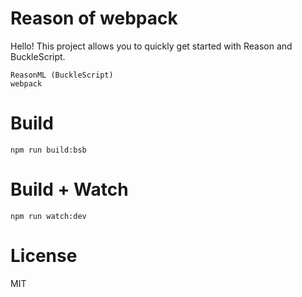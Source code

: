 # Reason of webpack

Hello! This project allows you to quickly get started with Reason and BuckleScript.

```
ReasonML (BuckleScript)
webpack
```

# Build
```
npm run build:bsb
```

# Build + Watch

```
npm run watch:dev
```


# License
MIT
